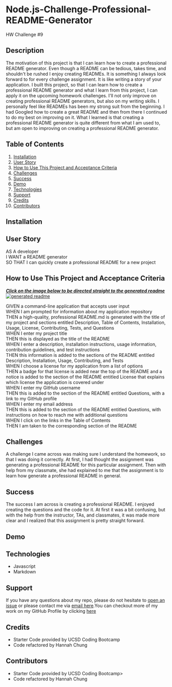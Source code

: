 # Node.js-Challenge-Professional-README-Generator
HW Challenge #9

## Description 
The motivation of this project is that I can learn how to create a professional README generator. Even though a README can be tedious, takes time, and shouldn't be rushed I enjoy creating READMEs. It is something I always look forward to for every challenge assignment. It is like writing a story of your application. I built this project, so that I can learn how to create a professional README generator and what I learn from this project, I can apply it on the upcoming homework challenges. I'll not only improve on creating professional README generators, but also on my writing skills. I personally feel like READMEs has been my strong suit from the beginning. I had Googled how to create a great README and then from there I continued to do my best on improving on it. What I learned is that creating a professional README generator is quite different from what I am used to, but am open to improving on creating a professional README generator. 

## Table of Contents
<nav>
    <ol>
        <li><a href="#Installation">Installation</a></li>
        <li><a href="#User-Story">User Story</a></li>
         <li><a href="#How-to-Use-this-Project-and-Acceptance-Criteria">How to Use This Project and Acceptance Criteria</a></li>
          <li><a href="#Challenges">Challenges</a></li>
        <li><a href="#Success">Success</a></li>
         <li><a href="#Demo">Demo</a></li>
         <li><a href="#Technologies">Technologies</a></li>
          <li><a href="#Support">Support</a></li>
        <li><a href="#Credits">Credits</a></li>
        <li><a href="#Contributors">Contributors</a></li>
    </ol>
</nav>

## Installation

<!-- Installation is not required, unless you plan on cloning to refactor the code. Please <a href="mailto:hannahkchung88@gmail.com">email me</a> to make sure this is okay.  -->


## User Story

AS A developer<br>
I WANT a README generator<br>
SO THAT I can quickly create a professional README for a new project<br>


## How to Use This Project and Acceptance Criteria

<u><i><strong>Click on the image below to be directed straight to the generated readme</strong></i></u></a> 
<a href= "https://github.com/hannybear88/Node.js-Challenge-Professional-README-Generator/tree/main/output"><img src="" alt = "generated readme" /></a>


GIVEN a command-line application that accepts user input<br>
WHEN I am prompted for information about my application repository<br>
THEN a high-quality, professional README.md is generated with the title of my project and sections entitled Description, Table of Contents, Installation, Usage, License, Contributing, Tests, and Questions<br>
WHEN I enter my project title<br>
THEN this is displayed as the title of the README<br>
WHEN I enter a description, installation instructions, usage information, contribution guidelines, and test instructions<br>
THEN this information is added to the sections of the README entitled Description, Installation, Usage, Contributing, and Tests<br>
WHEN I choose a license for my application from a list of options<br>
THEN a badge for that license is added near the top of the README and a notice is added to the section of the README entitled License that explains which license the application is covered under<br>
WHEN I enter my GitHub username<br>
THEN this is added to the section of the README entitled Questions, with a link to my GitHub profile<br>
WHEN I enter my email address<br>
THEN this is added to the section of the README entitled Questions, with instructions on how to reach me with additional questions<br>
WHEN I click on the links in the Table of Contents<br>
THEN I am taken to the corresponding section of the README<br>


## Challenges
A challenge I came across was making sure I understand the homework, so that I was doing it correctly. At first, I had thought the assignment was generating a professional README for this particular assignment. Then with help from my classmate, she had explained to me that the assignment is to learn how generate a professional README in general. 


## Success
The success I am across is creating a professional README. I enjoyed creating the questions and the code for it. At first it was a bit confusing, but with the help from the instructor, TAs, and classmates, it was made more clear and I realized that this assignment is pretty straight forward. 

## Demo
<!--screenshots-->

##  Technologies

<ul>
    <li>Javascript</li>
    <li>Markdown</li>
</ul>

##  Support

If you have any questions about my repo, please do not hesitate to <a href="https://github.com/hannybear88/Node.js-Challenge-Professional-README-Generator/issues">open an issue</a> or please contact me via <a href="mailto:hannahkchung88@gmail.com">email here</a>.You can checkout more of my work on my GitHub Profile by clicking  <a href="https://github.com/hannybear88"> here</a>


##  Credits

<ul>
        <li>Starter Code provided by UCSD Coding Bootcamp</li>
        <li>Code refactored by Hannah Chung</li>
 </ul>

##  Contributors

<ul>
        <li>Starter Code provided by UCSD Coding Bootcamp></li>
        <li>Code refactored by Hannah Chung</li>
 </ul>



